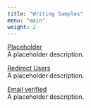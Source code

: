 ```yaml
---
title: "Writing Samples"
menu: "main"
weight: 2
---
```


[Placeholder](/samples/placeholder) \
A placeholder description.

[Redirect Users](/samples/redirect-users-within-rules) \
A placeholder description.

[Email verified](/samples/verify-email) \
A placeholder description.
